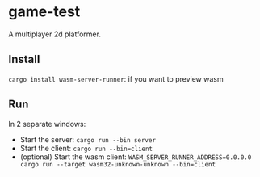 # game-test

A multiplayer 2d platformer.

## Install

`cargo install wasm-server-runner`: if you want to preview wasm

## Run

In 2 separate windows:

- Start the server: `cargo run --bin server`
- Start the client: `cargo run --bin=client`
- (optional) Start the wasm client: `WASM_SERVER_RUNNER_ADDRESS=0.0.0.0 cargo run --target wasm32-unknown-unknown --bin=client`

<!--

## Game ideas

Maplestory + runescape

Maplestory with resources and crafting.

Skill trees:

- strength
- defense
- mining
- smithing
- cooking
- brewing
- magic
- farming

-->
